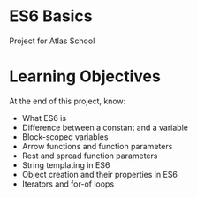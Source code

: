 # ES6 Basics
Project for Atlas School

# Learning Objectives
At the end of this project, know:
- What ES6 is
- Difference between a constant and a variable
- Block-scoped variables
- Arrow functions and function parameters
- Rest and spread function parameters
- String templating in ES6
- Object creation and their properties in ES6
- Iterators and for-of loops